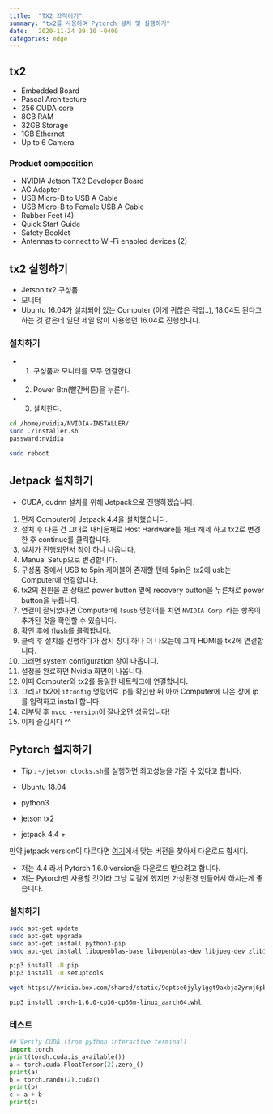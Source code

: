 ```yaml
---
title:  "TX2 끄적이기"
summary: "tx2를 사용하여 Pytorch 설치 및 실행하기"
date:   2020-11-24 09:10 -0400
categories: edge
---
```


## tx2

- Embedded Board
- Pascal Architecture
- 256 CUDA core
- 8GB RAM
- 32GB Storage
- 1GB Ethernet
- Up to 6 Camera

### Product composition

- NVIDIA Jetson TX2 Developer Board
- AC Adapter
- USB Micro-B to USB A Cable
- USB Micro-B to Female USB A Cable
- Rubber Feet (4)
- Quick Start Guide
- Safety Booklet
- Antennas to connect to Wi-Fi enabled devices (2)

## tx2 실행하기

- Jetson tx2 구성품
- 모니터
- Ubuntu 16.04가 설치되어 있는 Computer (이게 귀찮은 작업..), 18.04도 된다고 하는 것 같은데 일단 제일 많이 사용했던 16.04로 진행합니다.


### 설치하기

- 1. 구성품과 모니터를 모두 연결한다.
- 2. Power Btn(빨간버튼)을 누른다.
- 3. 설치한다.

```sh
cd /home/nvidia/NVIDIA-INSTALLER/
sudo ./installer.sh
passward:nvidia

sudo reboot
```

## Jetpack 설치하기

- CUDA, cudnn 설치를 위해 Jetpack으로 진행하겠습니다.

1. 먼저 Computer에 Jetpack 4.4을 설치했습니다.
2. 설치 후 다른 건 그대로 내비둔채로 Host Hardware를 체크 해제 하고 tx2로 변경한 후 continue를 클릭합니다.
3. 설치가 진행되면서 창이 하나 나옵니다.
4. Manual Setup으로 변경합니다.
5. 구성품 중에서 USB to 5pin 케이블이 존재할 텐데 5pin은 tx2에 usb는 Computer에 연결합니다.
6. tx2의 전원을 끈 상태로 power button 옆에 recovery button을 누른채로 power button을 누릅니다.
7. 연결이 잘되었다면 Computer에 `lsusb` 명령어를 치면 `NVIDIA Corp.`라는 항목이 추가된 것을 확인할 수 있습니다.
8. 확인 후에 flush를 클릭합니다.
9. 클릭 후 설치를 진행하다가 잠시 창이 하나 더 나오는데 그때 HDMI를 tx2에 연결합니다.
10. 그러면 system configuration 창이 나옵니다.
11. 설정을 완료하면 Nvidia 화면이 나옵니다.
12. 이때 Computer와 tx2를 동일한 네트워크에 연결합니다.
13. 그리고 tx2에 `ifconfig` 명령어로 ip를 확인한 뒤 아까 Computer에 나온 창에 ip를 입력하고 install 합니다.
14. 리부팅 후 `nvcc -version`이 잘나오면 성공입니다!
15. 이제 즐깁시다 ^^

## Pytorch 설치하기

- Tip : `~/jetson_clocks.sh`를 실행하면 최고성능을 가질 수 있다고 합니다.

- Ubuntu 18.04
- python3
- jetson tx2
- jetpack 4.4 +

만약 jetpack version이 다르다면 [여기](https://forums.developer.nvidia.com/t/pytorch-for-jetson-version-1-7-0-now-available/72048)에서 맞는 버전을 찾아서 다운로드 합시다.

- 저는 4.4 라서 Pytorch 1.6.0 version을 다운로드 받으려고 합니다.
- 저는 Pytorch만 사용할 것이라 그냥 로컬에 했지만 가상환경 만들어서 하시는게 좋습니다.

### 설치하기

```sh
sudo apt-get update
sudo apt-get upgrade
sudo apt-get install python3-pip
sudo apt-get install libopenblas-base libopenblas-dev libjpeg-dev zlib1g-dev libhdf5-dev

pip3 install -U pip
pip3 install -U setuptools

wget https://nvidia.box.com/shared/static/9eptse6jyly1ggt9axbja2yrmj6pbarc.whl -O torch-1.6.0-cp36-cp36m-linux_aarch64.whl

pip3 install torch-1.6.0-cp36-cp36m-linux_aarch64.whl
```

### 테스트

```python
## Verify CUDA (from python interactive terminal)
import torch
print(torch.cuda.is_available())
a = torch.cuda.FloatTensor(2).zero_()
print(a)
b = torch.randn(2).cuda()
print(b)
c = a + b
print(c)
```
